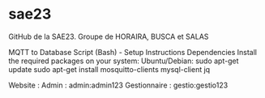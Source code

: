 # sae23
GitHub de la SAE23. Groupe de HORAIRA, BUSCA et SALAS

MQTT to Database Script (Bash) - Setup Instructions
    Dependencies
    Install the required packages on your system:
    Ubuntu/Debian:
        sudo apt-get update
        sudo apt-get install mosquitto-clients mysql-client jq

Website :
Admin : admin:admin123
Gestionnaire : gestio:gestio123